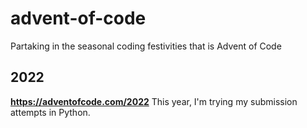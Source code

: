 # advent-of-code
Partaking in the seasonal coding festivities that is Advent of Code

## 2022
**https://adventofcode.com/2022**
This year, I'm trying my submission attempts in Python.
